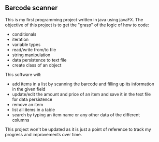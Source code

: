 ## Barcode scanner

This is my first programming project written in java using javaFX.
The objective of this project is to get the "grasp" of the logic of how to code: 
- conditionals
- iteration
- variable types
- read/write from/to file
- string manipulation
- data persistence to text file
- create class of an object

This software will: 
- add items in a list by scanning  the barcode and filling up its information in the given field
- update/edit the amount and price of an item and save it in the text file for data persistence
- remove an item
- list all items in a table
- search by typing an item name or any other data of the different columns

This project won't be updated as it is just a point of reference to track my progress and improvements over time.

 
